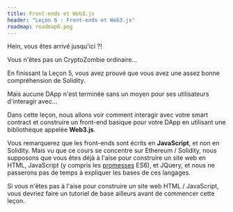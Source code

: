 ```yaml
---
title: Front-ends et Web3.js
header: "Leçon 6 : Front-ends et Web3.js"
roadmap: roadmap6.png
---
```


Hein, vous êtes arrivé jusqu'ici ?!

Vous n'êtes pas un CryptoZombie ordinaire...

En finissant la Leçon 5, vous avez prouvé que vous avez une assez bonne
compréhension de Solidity.

Mais aucune DApp n'est terminée sans un moyen pour ses utilisateurs d'interagir
avec...

Dans cette leçon, nous allons voir comment interagir avec votre smart contract
et construire un front-end basique pour votre DApp en utilisant une bibliothèque
appelée **Web3.js**.

Vous remarquerez que les front-ends sont écrits en **JavaScript**, et non en
Solidity. Mais vu que ce cours se concentre sur Ethereum / Solidity, nous
supposons que vous êtes déjà à l'aise pour construire un site web en HTML,
JavaScript (y compris les
<a href="https://developers.google.com/web/fundamentals/primers/promises" target=_blank>promesses</a>
ES6), et JQuery, et nous ne passerons pas de temps à expliquer les bases de ces
langages.

Si vous n'êtes pas à l'aise pour construire un site web HTML / JavaScript, vous
devriez faire un tutoriel de base ailleurs avant de commencer cette leçon.
